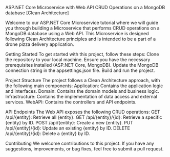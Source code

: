 ASP.NET Core Microservice with Web API CRUD Operations on a MongoDB database [Clean Architecture]

Welcome to our ASP.NET Core Microservice tutorial where we will guide you through building a Microservice that performs CRUD operations on a MongoDB database using a Web API. This Microservice is designed following Clean Architecture principles and is intended to be a part of a drone pizza delivery application.

Getting Started
To get started with this project, follow these steps:
Clone the repository to your local machine.
Ensure you have the necessary prerequisites installed (ASP.NET Core, MongoDB).
Update the MongoDB connection string in the appsettings.json file.
Build and run the project.

Project Structure
The project follows a Clean Architecture approach, with the following main components:
Application: Contains the application logic and interfaces.
Domain: Contains the domain models and business logic.
Infrastructure: Contains the implementation of data access and external services.
WebAPI: Contains the controllers and API endpoints.

API Endpoints
The Web API exposes the following CRUD operations:
GET /api/{entity}: Retrieve all {entity}.
GET /api/{entity}/{id}: Retrieve a specific {entity} by ID.
POST /api/{entity}: Create a new {entity}.
PUT /api/{entity}/{id}: Update an existing {entity} by ID.
DELETE /api/{entity}/{id}: Delete a {entity} by ID.

Contributing
We welcome contributions to this project. If you have any suggestions, improvements, or bug fixes, feel free to submit a pull request.
